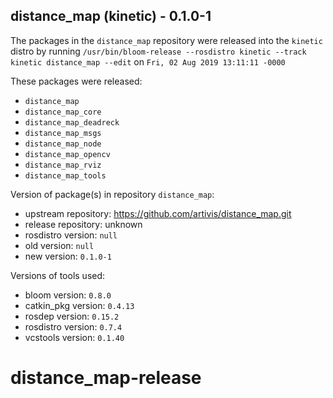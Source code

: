 ## distance_map (kinetic) - 0.1.0-1

The packages in the `distance_map` repository were released into the `kinetic` distro by running `/usr/bin/bloom-release --rosdistro kinetic --track kinetic distance_map --edit` on `Fri, 02 Aug 2019 13:11:11 -0000`

These packages were released:
- `distance_map`
- `distance_map_core`
- `distance_map_deadreck`
- `distance_map_msgs`
- `distance_map_node`
- `distance_map_opencv`
- `distance_map_rviz`
- `distance_map_tools`

Version of package(s) in repository `distance_map`:

- upstream repository: https://github.com/artivis/distance_map.git
- release repository: unknown
- rosdistro version: `null`
- old version: `null`
- new version: `0.1.0-1`

Versions of tools used:

- bloom version: `0.8.0`
- catkin_pkg version: `0.4.13`
- rosdep version: `0.15.2`
- rosdistro version: `0.7.4`
- vcstools version: `0.1.40`


# distance_map-release